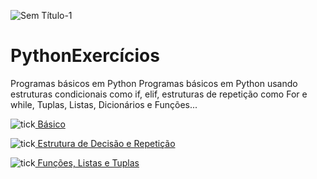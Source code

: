 ![Sem Título-1](https://user-images.githubusercontent.com/63914002/151891636-8860cebc-592a-492f-925e-75637a1f142f.png)

# PythonExercícios


Programas básicos em Python
Programas básicos em Python usando estruturas condicionais como if, elif, estruturas de repetição como For e while, Tuplas, Listas, Dicionários e Funções... 


![tick](https://user-images.githubusercontent.com/63914002/151888455-0795e7f9-4fc9-4354-9245-8b523dc8860f.png)[ Básico](https://github.com/joalissoncm/PythonExercicios/tree/master/scripts/B%C3%A1sico)

![tick](https://user-images.githubusercontent.com/63914002/151888455-0795e7f9-4fc9-4354-9245-8b523dc8860f.png)[ Estrutura de Decisão e Repetição](https://github.com/joalissoncm/PythonExercicios/tree/master/scripts/Estrutura%20de%20Decis%C3%A3o%20e%20Repeti%C3%A7%C3%A3o)

![tick](https://user-images.githubusercontent.com/63914002/151888455-0795e7f9-4fc9-4354-9245-8b523dc8860f.png)[ Funções, Listas e Tuplas](https://github.com/joalissoncm/PythonExercicios/tree/master/scripts/Fun%C3%A7%C3%B5es%2C%20Listas%20e%20Tuplas)
